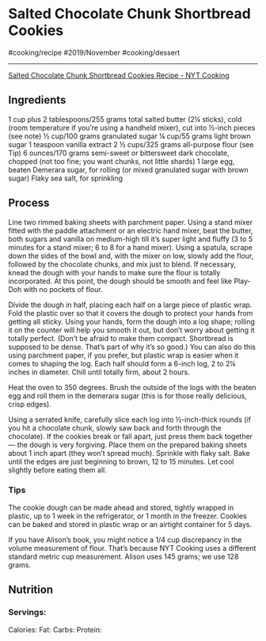 # Salted Chocolate Chunk Shortbread Cookies
#cooking/recipe #2019/November #cooking/dessert
- - - -
[Salted Chocolate Chunk Shortbread Cookies Recipe - NYT Cooking](https://cooking.nytimes.com/recipes/1019152-salted-chocolate-chunk-shortbread-cookies?dclid=CL7Itb_WkeUCFVg8TwodI5UFJg)

## Ingredients
1 cup plus 2 tablespoons/255 grams total salted butter (2¼ sticks), cold (room temperature if 	you’re using a handheld mixer), cut into ½-inch pieces (see note)
½ cup/100 grams granulated sugar
¼ cup/55 grams light brown sugar
1 teaspoon vanilla extract
2 ½ cups/325 grams all-purpose flour (see Tip)
6 ounces/170 grams semi-sweet or bittersweet dark chocolate, chopped (not too fine; you 		want chunks, not little shards)
1 large egg, beaten
Demerara sugar, for rolling (or mixed granulated sugar with brown sugar)
Flaky sea salt, for sprinkling

## Process
Line two rimmed baking sheets with parchment paper. Using a stand mixer fitted with the paddle attachment or an electric hand mixer, beat the butter, both sugars and vanilla on medium-high till it’s super light and fluffy (3 to 5 minutes for a stand mixer; 6 to 8 for a hand mixer). Using a spatula, scrape down the sides of the bowl and, with the mixer on low, slowly add the flour, followed by the chocolate chunks, and mix just to blend. If necessary, knead the dough with your hands to make sure the flour is totally incorporated. At this point, the dough should be smooth and feel like Play-Doh with no pockets of flour.

Divide the dough in half, placing each half on a large piece of plastic wrap. Fold the plastic over so that it covers the dough to protect your hands from getting all sticky. Using your hands, form the dough into a log shape; rolling it on the counter will help you smooth it out, but don’t worry about getting it totally perfect. (Don’t be afraid to make them compact. Shortbread is supposed to be dense. That’s part of why it’s so good.) You can also do this using parchment paper, if you prefer, but plastic wrap is easier when it comes to shaping the log. Each half should form a 6-inch log, 2 to 2¼ inches in diameter. Chill until totally firm, about 2 hours.

Heat the oven to 350 degrees. Brush the outside of the logs with the beaten egg and roll them in the demerara sugar (this is for those really delicious, crisp edges).

Using a serrated knife, carefully slice each log into ½-inch-thick rounds (if you hit a chocolate chunk, slowly saw back and forth through the chocolate). If the cookies break or fall apart, just press them back together — the dough is very forgiving. Place them on the prepared baking sheets about 1 inch apart (they won’t spread much). Sprinkle with flaky salt. Bake until the edges are just beginning to brown, 12 to 15 minutes. Let cool slightly before eating them all.

### Tips
The cookie dough can be made ahead and stored, tightly wrapped in plastic, up to 1 week in the refrigerator, or 1 month in the freezer. Cookies can be baked and stored in plastic wrap or an airtight container for 5 days.

If you have Alison’s book, you might notice a 1/4 cup discrepancy in the volume measurement of flour. That’s because NYT Cooking uses a different standard metric cup measurement. Alison uses 145 grams; we use 128 grams.


## Nutrition
### Servings:
Calories: 
Fat: 
Carbs: 
Protein: 